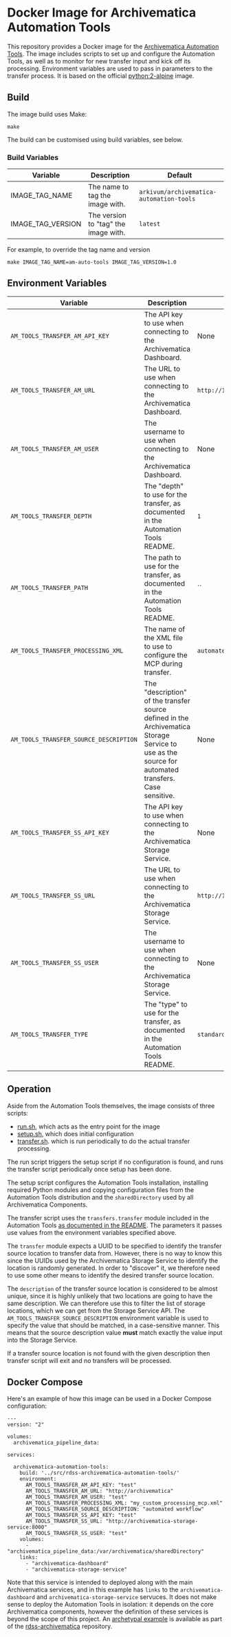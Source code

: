 Docker Image for Archivematica Automation Tools
================================================

This repository provides a Docker image for the [Archivematica Automation Tools](https://github.com/artefactual/automation-tools). The image includes scripts to set up and configure the Automation Tools, as well as to monitor for new transfer input and kick off its processing. Environment variables are used to pass in parameters to the transfer process. It is based on the official [python:2-alpine](https://hub.docker.com/_/python/) image.

Build
------

The image build uses Make:

	make

The build can be customised using build variables, see below.

### Build Variables

| Variable | Description | Default |
|---|---|---|
| IMAGE_TAG_NAME | The name to tag the image with. | `arkivum/archivematica-automation-tools` |
| IMAGE_TAG_VERSION | The version to "tag" the image with. | `latest` |

For example, to override the tag name and version

	make IMAGE_TAG_NAME=am-auto-tools IMAGE_TAG_VERSION=1.0

Environment Variables
----------------------

| Variable | Description | Default |
|---|---|---|
| `AM_TOOLS_TRANSFER_AM_API_KEY` | The API key to use when connecting to the Archivematica Dashboard. | None |
| `AM_TOOLS_TRANSFER_AM_URL` | The URL to use when connecting to the Archivematica Dashboard. | `http://127.0.0.1` |
| `AM_TOOLS_TRANSFER_AM_USER` | The username to use when connecting to the Archivematica Dashboard. | None |
| `AM_TOOLS_TRANSFER_DEPTH` | The "depth" to use for the transfer, as documented in the Automation Tools README. | `1` |
| `AM_TOOLS_TRANSFER_PATH` | The path to use for the transfer, as documented in the Automation Tools README. | `` |
| `AM_TOOLS_TRANSFER_PROCESSING_XML` | The name of the XML file to use to configure the MCP during transfer. | `automatedProcessingMCP.xml` |
| `AM_TOOLS_TRANSFER_SOURCE_DESCRIPTION` | The "description" of the transfer source defined in the Archivematica Storage Service to use as the source for automated transfers. Case sensitive. | None |
| `AM_TOOLS_TRANSFER_SS_API_KEY` | The API key to use when connecting to the Archivematica Storage Service. | None |
| `AM_TOOLS_TRANSFER_SS_URL` | The URL to use when connecting to the Archivematica Storage Service. | `http://127.0.0.1:8000` |
| `AM_TOOLS_TRANSFER_SS_USER` | The username to use when connecting to the Archivematica Storage Service. | None |
| `AM_TOOLS_TRANSFER_TYPE` | The "type" to use for the transfer, as documented in the Automation Tools README. | `standard` |

Operation
----------

Aside from the Automation Tools themselves, the image consists of three scripts:

* [run.sh](rootfs/usr/local/bin/run.sh), which acts as the entry point for the image
* [setup.sh](rootfs/usr/local/bin/setup.sh), which does initial configuration
* [transfer.sh](rootfs/usr/local/bin/transfer.sh). which is run periodically to do the actual transfer processing.

The run script triggers the setup script if no configuration is found, and runs the transfer script periodically once setup has been done.

The setup script configures the Automation Tools installation, installing required Python modules and copying configuration files from the Automation Tools distribution and the `sharedDirectory` used by all Archivematica Components.

The transfer script uses the `transfers.transfer` module included in the Automation Tools [as documented in the README](https://github.com/artefactual/automation-tools/blob/master/README.md#automated-transfers). The parameters it passes use values from the environment variables specified above.

The `transfer` module expects a UUID to be specified to identify the transfer source location to transfer data from. However, there is no way to know this since the UUIDs used by the Archivematica Storage Service to identify the location is randomly generated. In order to "discover" it, we therefore need to use some other means to identify the desired transfer source location.

The `description` of the transfer source location is considered to be almost unique, since it is highly unlikely that two locations are going to have the same description. We can therefore use this to filter the list of storage locations, which we can get from the Storage Service API. The `AM_TOOLS_TRANSFER_SOURCE_DESCRIPTION` environment variable is used to specify the value that should be matched, in a case-sensitive manner. This means that the source description value **must** match exactly the value input into the Storage Service.

If a transfer source location is not found with the given description then transfer script will exit and no transfers will be processed.

Docker Compose
---------------

Here's an example of how this image can be used in a Docker Compose configuration:

	---
	version: "2"

	volumes:
	  archivematica_pipeline_data:

	services:

	  archivematica-automation-tools:
	    build: '../src/rdss-archivematica-automation-tools/'
	    environment:
	      AM_TOOLS_TRANSFER_AM_API_KEY: "test"
	      AM_TOOLS_TRANSFER_AM_URL: "http://archivematica"
	      AM_TOOLS_TRANSFER_AM_USER: "test"
	      AM_TOOLS_TRANSFER_PROCESSING_XML: "my_custom_processing_mcp.xml"
	      AM_TOOLS_TRANSFER_SOURCE_DESCRIPTION: "automated workflow"
	      AM_TOOLS_TRANSFER_SS_API_KEY: "test"
	      AM_TOOLS_TRANSFER_SS_URL: "http://archivematica-storage-service:8000"
	      AM_TOOLS_TRANSFER_SS_USER: "test"
	    volumes:
	      - "archivematica_pipeline_data:/var/archivematica/sharedDirectory"
	    links:
	      - "archivematica-dashboard"
	      - "archivematica-storage-service"

Note that this service is intended to deployed along with the main Archivematica services, and in this example has `links` to the `archivematica-dashboard` and `archivematica-storage-service` servuces. It does not make sense to deploy the Automation Tools in isolation: it depends on the core Archivematica components, however the definition of these services is beyond the scope of this project. An [archetypal example](https://github.com/JiscRDSS/rdss-archivematica/blob/master/compose/docker-compose.dev.yml) is available as part of the [rdss-archivematica](https://github.com/JiscRDSS/rdss-archivematica/) repository.
